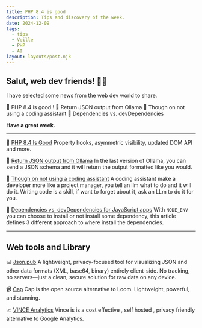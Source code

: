 ```yaml
---
title: PHP 8.4 is good
description: Tips and discovery of the week.
date: 2024-12-09
tags:
  - tips
  - Veille
  - PHP
  - AI
layout: layouts/post.njk
---
```


## Salut, web dev friends! 🧑‍💻

I have selected some news  from the web dev world to share.

🐘 PHP 8.4 is good !
🦙 Return JSON output from Ollama
🧐 Though on not using a coding assistant
📗 Dependencies vs. devDependencies

**Have a great week.**

___

🐘 [PHP 8.4 Is Good](https://www.youtube.com/watch?v=f5nGmE92zNA)
Property hooks, asymmetric visibility, updated DOM API and more.

🦙 [Return JSON output from Ollama](https://ollama.com/blog/structured-outputs)
In the last version of Ollama, you can send a JSON schema and it will return the output formatted like you would.

🧐 [Though on not using a coding assistant](https://macwright.com/2024/11/20/not-using-copilot)
A coding assistant make a developer more like a project manager, you tell an llm what to do and it will do it. Writing code is a skill, if want to forget about it, ask an LLm to do it for you.

📗 [Dependencies vs. devDependencies for JavaScript apps](https://angelika.me/2024/11/11/dependencies-vs-dev-dependencies-javascript-apps/)
With `NODE_ENV` you can choose to install or not install some dependency, this article defines 3 different approach to where install the dependencies.

___

## Web tools and Library

📊 [Json.pub](https://json.pub/)
A lightweight, privacy-focused tool for visualizing JSON and other data formats (XML, base64, binary) entirely client-side. No tracking, no servers—just a clean, secure solution for raw data on any device.

📹 [Cap](https://cap.so/)
Cap is the open source alternative to Loom. Lightweight, powerful, and stunning.

📈 [VINCE Analytics](https://www.vinceanalytics.com/)
Vince is is a cost effective , self hosted , privacy friendly alternative to Google Analytics.